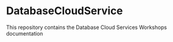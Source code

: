 # DatabaseCloudService
This repository contains the Database Cloud Services Workshops documentation
